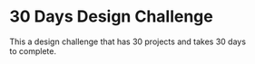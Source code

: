 # 30 Days Design Challenge

This a design challenge that has 30 projects and takes 30 days  
to complete.
